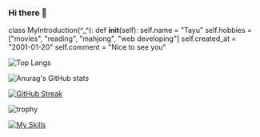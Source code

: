 ### Hi there 👋 

class MyIntroduction(^_^):
    def __init__(self):
        self.name = "Tayu"
        self.hobbies = ["movies", "reading", "mahjong", "web developing"]
        self.created_at = "2001-01-20"
        self.comment = "Nice to see you"
      
<!--
**Tayuchi/Tayuchi** is a ✨ _special_ ✨ repository because its `README.md` (this file) appears on your GitHub profile.

Here are some ideas to get you started:

- 🔭 I’m currently working on ...
- 🌱 I’m currently learning ...
- 👯 I’m looking to collaborate on ...
- 🤔 I’m looking for help with ...
- 💬 Ask me about ...
- 📫 How to reach me: ...
- 😄 Pronouns: ...
- ⚡ Fun fact: ...
-->

![Top Langs](https://github-readme-stats.vercel.app/api/top-langs/?username=Tayuchi&layout=compact)

![Anurag's GitHub stats](https://github-readme-stats.vercel.app/api?username=Tayuchi)

[![GitHub Streak](https://streak-stats.demolab.com/?user=Tayuchi)](https://git.io/streak-stats)

![trophy](https://github-profile-trophy.vercel.app/?username=Tayuchi)

[![My Skills](https://skillicons.dev/icons?i=html,css,js,ts,py,django,react,nextjs,supabase,prisma,vercel,git,github,gitlab,docker,postman,vscode)](https://skillicons.dev)
